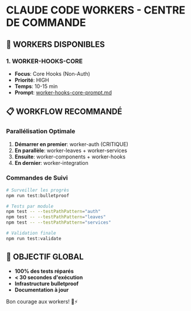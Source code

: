 # CLAUDE CODE WORKERS - CENTRE DE COMMANDE

## 🚀 WORKERS DISPONIBLES

### 1. WORKER-HOOKS-CORE
- **Focus**: Core Hooks (Non-Auth)
- **Priorité**: HIGH
- **Temps**: 10-15 min
- **Prompt**: [worker-hooks-core-prompt.md](./worker-hooks-core-prompt.md)

## 📋 WORKFLOW RECOMMANDÉ

### Parallélisation Optimale
1. **Démarrer en premier**: worker-auth (CRITIQUE)
2. **En parallèle**: worker-leaves + worker-services  
3. **Ensuite**: worker-components + worker-hooks
4. **En dernier**: worker-integration

### Commandes de Suivi
```bash
# Surveiller les progrès
npm run test:bulletproof

# Tests par module
npm test -- --testPathPattern="auth"
npm test -- --testPathPattern="leaves" 
npm test -- --testPathPattern="services"

# Validation finale
npm run test:validate
```

## 🎯 OBJECTIF GLOBAL
- **100% des tests réparés**
- **< 30 secondes d'exécution**
- **Infrastructure bulletproof**
- **Documentation à jour**

Bon courage aux workers! 🤖⚡